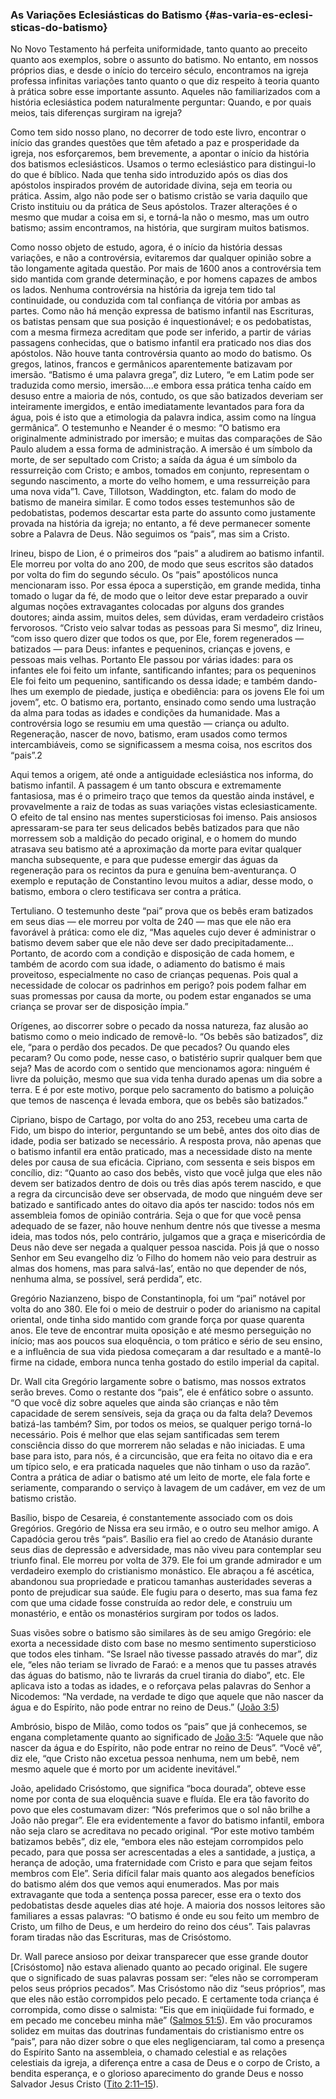 ### As Variações Eclesiásticas do Batismo {#as-varia-es-eclesi-sticas-do-batismo}

No Novo Testamento há perfeita uniformidade, tanto quanto ao preceito quanto aos exemplos, sobre o assunto do batismo. No entanto, em nossos próprios dias, e desde o início do terceiro século, encontramos na igreja professa infinitas variações tanto quanto o que diz respeito à teoria quanto à prática sobre esse importante assunto. Aqueles não familiarizados com a história eclesiástica podem naturalmente perguntar: Quando, e por quais meios, tais diferenças surgiram na igreja?

Como tem sido nosso plano, no decorrer de todo este livro, encontrar o início das grandes questões que têm afetado a paz e prosperidade da igreja, nos esforçaremos, bem brevemente, a apontar o início da história dos batismos eclesiásticos. Usamos o termo eclesiástico para distingui-lo do que é bíblico. Nada que tenha sido introduzido após os dias dos apóstolos inspirados provém de autoridade divina, seja em teoria ou prática. Assim, algo não pode ser o batismo cristão se varia daquilo que Cristo instituiu ou da prática de Seus apóstolos. Trazer alterações é o mesmo que mudar a coisa em si, e torná-la não o mesmo, mas um outro batismo; assim encontramos, na história, que surgiram muitos batismos.

Como nosso objeto de estudo, agora, é o início da história dessas variações, e não a controvérsia, evitaremos dar qualquer opinião sobre a tão longamente agitada questão. Por mais de 1600 anos a controvérsia tem sido mantida com grande determinação, e por homens capazes de ambos os lados. Nenhuma controvérsia na história da igreja tem tido tal continuidade, ou conduzida com tal confiança de vitória por ambas as partes. Como não há menção expressa de batismo infantil nas Escrituras, os batistas pensam que sua posição é inquestionável; e os pedobatistas, com a mesma firmeza acreditam que pode ser inferido, a partir de várias passagens conhecidas, que o batismo infantil era praticado nos dias dos apóstolos. Não houve tanta controvérsia quanto ao modo do batismo. Os gregos, latinos, francos e germânicos aparentemente batizavam por imersão. “Batismo é uma palavra grega”, diz Lutero, “e em Latim pode ser traduzida como mersio, imersão….e embora essa prática tenha caído em desuso entre a maioria de nós, contudo, os que são batizados deveriam ser inteiramente imergidos, e então imediatamente levantados para fora da água, pois é isto que a etimologia da palavra indica, assim como na língua germânica”. O testemunho e Neander é o mesmo: “O batismo era originalmente administrado por imersão; e muitas das comparações de São Paulo aludem a essa forma de administração. A imersão é um símbolo da morte, de ser sepultado com Cristo; a saída da água é um símbolo da ressurreição com Cristo; e ambos, tomados em conjunto, representam o segundo nascimento, a morte do velho homem, e uma ressurreição para uma nova vida”1\. Cave, Tillotson, Waddington, etc. falam do modo de batismo de maneira similar. E como todos esses testemunhos são de pedobatistas, podemos descartar esta parte do assunto como justamente provada na história da igreja; no entanto, a fé deve permanecer somente sobre a Palavra de Deus. Não seguimos os “pais”, mas sim a Cristo.

Irineu, bispo de Lion, é o primeiros dos “pais” a aludirem ao batismo infantil. Ele morreu por volta do ano 200, de modo que seus escritos são datados por volta do fim do segundo século. Os “pais” apostólicos nunca mencionaram isso. Por essa época a superstição, em grande medida, tinha tomado o lugar da fé, de modo que o leitor deve estar preparado a ouvir algumas noções extravagantes colocadas por alguns dos grandes doutores; ainda assim, muitos deles, sem dúvidas, eram verdadeiro cristãos fervorosos. “Cristo veio salvar todas as pessoas para Si mesmo”, diz Irineu, “com isso quero dizer que todos os que, por Ele, forem regenerados — batizados — para Deus: infantes e pequeninos, crianças e jovens, e pessoas mais velhas. Portanto Ele passou por várias idades: para os infantes ele foi feito um infante, santificando infantes; para os pequeninos Ele foi feito um pequenino, santificando os dessa idade; e também dando-lhes um exemplo de piedade, justiça e obediência: para os jovens Ele foi um jovem”, etc. O batismo era, portanto, ensinado como sendo uma lustração da alma para todas as idades e condições da humanidade. Mas a controvérsia logo se resumiu em uma questão — criança ou adulto. Regeneração, nascer de novo, batismo, eram usados como termos intercambiáveis, como se significassem a mesma coisa, nos escritos dos “pais”.2

Aqui temos a origem, até onde a antiguidade eclesiástica nos informa, do batismo infantil. A passagem é um tanto obscura e extremamente fantasiosa, mas é o primeiro traço que temos da questão ainda instável, e provavelmente a raiz de todas as suas variações vistas eclesiasticamente. O efeito de tal ensino nas mentes supersticiosas foi imenso. Pais ansiosos apressaram-se para ter seus delicados bebês batizados para que não morressem sob a maldição do pecado original, e o homem do mundo atrasava seu batismo até a aproximação da morte para evitar qualquer mancha subsequente, e para que pudesse emergir das águas da regeneração para os recintos da pura e genuína bem-aventurança. O exemplo e reputação de Constantino levou muitos a adiar, desse modo, o batismo, embora o clero testificava ser contra a prática.

Tertuliano. O testemunho deste “pai” prova que os bebês eram batizados em seus dias — ele morreu por volta de 240 — mas que ele não era favorável à prática: como ele diz, “Mas aqueles cujo dever é administrar o batismo devem saber que ele não deve ser dado precipitadamente…Portanto, de acordo com a condição e disposição de cada homem, e também de acordo com sua idade, o adiamento do batismo é mais proveitoso, especialmente no caso de crianças pequenas. Pois qual a necessidade de colocar os padrinhos em perigo? pois podem falhar em suas promessas por causa da morte, ou podem estar enganados se uma criança se provar ser de disposição ímpia.”

Orígenes, ao discorrer sobre o pecado da nossa natureza, faz alusão ao batismo como o meio indicado de removê-lo. “Os bebês são batizados”, diz ele, “para o perdão dos pecados. De que pecados? Ou quando eles pecaram? Ou como pode, nesse caso, o batistério suprir qualquer bem que seja? Mas de acordo com o sentido que mencionamos agora: ninguém é livre da poluição, mesmo que sua vida tenha durado apenas um dia sobre a terra. E é por este motivo, porque pelo sacramento do batismo a poluição que temos de nascença é levada embora, que os bebês são batizados.”

Cipriano, bispo de Cartago, por volta do ano 253, recebeu uma carta de Fido, um bispo do interior, perguntando se um bebê, antes dos oito dias de idade, podia ser batizado se necessário. A resposta prova, não apenas que o batismo infantil era então praticado, mas a necessidade disto na mente deles por causa de sua eficácia. Cipriano, com sessenta e seis bispos em concílio, diz: “Quanto ao caso dos bebês, visto que você julga que eles não devem ser batizados dentro de dois ou três dias após terem nascido, e que a regra da circuncisão deve ser observada, de modo que ninguém deve ser batizado e santificado antes do oitavo dia após ter nascido: todos nós em assembleia fomos de opinião contrária. Seja o que for que você pensa adequado de se fazer, não houve nenhum dentre nós que tivesse a mesma ideia, mas todos nós, pelo contrário, julgamos que a graça e misericórdia de Deus não deve ser negada a qualquer pessoa nascida. Pois já que o nosso Senhor em Seu evangelho diz ’o Filho do homem não veio para destruir as almas dos homens, mas para salvá-las’, então no que depender de nós, nenhuma alma, se possível, será perdida”, etc.

Gregório Nazianzeno, bispo de Constantinopla, foi um “pai” notável por volta do ano 380\. Ele foi o meio de destruir o poder do arianismo na capital oriental, onde tinha sido mantido com grande força por quase quarenta anos. Ele teve de encontrar muita oposição e até mesmo perseguição no início; mas aos poucos sua eloquência, o tom prático e sério de seu ensino, e a influência de sua vida piedosa começaram a dar resultado e a mantê-lo firme na cidade, embora nunca tenha gostado do estilo imperial da capital.

Dr. Wall cita Gregório largamente sobre o batismo, mas nossos extratos serão breves. Como o restante dos “pais”, ele é enfático sobre o assunto. “O que você diz sobre aqueles que ainda são crianças e não têm capacidade de serem sensíveis, seja da graça ou da falta dela? Devemos batizá-las também? Sim, por todos os meios, se qualquer perigo torná-lo necessário. Pois é melhor que elas sejam santificadas sem terem consciência disso do que morrerem não seladas e não iniciadas. E uma base para isto, para nós, é a circuncisão, que era feita no oitavo dia e era um típico selo, e era praticada naqueles que não tinham o uso da razão”. Contra a prática de adiar o batismo até um leito de morte, ele fala forte e seriamente, comparando o serviço à lavagem de um cadáver, em vez de um batismo cristão.

Basílio, bispo de Cesareia, é constantemente associado com os dois Gregórios. Gregório de Nissa era seu irmão, e o outro seu melhor amigo. A Capadócia gerou três “pais”. Basílio era fiel ao credo de Atanásio durante seus dias de depressão e adversidade, mas não viveu para contemplar seu triunfo final. Ele morreu por volta de 379\. Ele foi um grande admirador e um verdadeiro exemplo do cristianismo monástico. Ele abraçou a fé ascética, abandonou sua propriedade e praticou tamanhas austeridades severas a ponto de prejudicar sua saúde. Ele fugiu para o deserto, mas sua fama fez com que uma cidade fosse construída ao redor dele, e construiu um monastério, e então os monastérios surgiram por todos os lados.

Suas visões sobre o batismo são similares às de seu amigo Gregório: ele exorta a necessidade disto com base no mesmo sentimento supersticioso que todos eles tinham. “Se Israel não tivesse passado através do mar”, diz ele, “eles não teriam se livrado de Faraó: e a menos que tu passes através das águas do batismo, não te livrarás da cruel tirania do diabo”, etc. Ele aplicava isto a todas as idades, e o reforçava pelas palavras do Senhor a Nicodemos: “Na verdade, na verdade te digo que aquele que não nascer da água e do Espírito, não pode entrar no reino de Deus.” ([João 3:5](http://bibliaonline.com.br/acf/jo/3/5))

Ambrósio, bispo de Milão, como todos os “pais” que já conhecemos, se engana completamente quanto ao significado de [João 3:5](http://bibliaonline.com.br/acf/jo/3/5): “Aquele que não nascer da água e do Espírito, não pode entrar no reino de Deus”. “Você vê”, diz ele, “que Cristo não excetua pessoa nenhuma, nem um bebê, nem mesmo aquele que é morto por um acidente inevitável.”

João, apelidado Crisóstomo, que significa “boca dourada”, obteve esse nome por conta de sua eloquência suave e fluída. Ele era tão favorito do povo que eles costumavam dizer: “Nós preferimos que o sol não brilhe a João não pregar”. Ele era evidentemente a favor do batismo infantil, embora não seja claro se acreditava no pecado original. “Por este motivo também batizamos bebês”, diz ele, “embora eles não estejam corrompidos pelo pecado, para que possa ser acrescentadas a eles a santidade, a justiça, a herança de adoção, uma fraternidade com Cristo e para que sejam feitos membros com Ele”. Seria difícil falar mais quanto aos alegados benefícios do batismo além dos que vemos aqui enumerados. Mas por mais extravagante que toda a sentença possa parecer, esse era o texto dos pedobatistas desde aqueles dias até hoje. A maioria dos nossos leitores são familiares a essas palavras: “O batismo é onde eu sou feito um membro de Cristo, um filho de Deus, e um herdeiro do reino dos céus”. Tais palavras foram tiradas não das Escrituras, mas de Crisóstomo.

Dr. Wall parece ansioso por deixar transparecer que esse grande doutor [Crisóstomo] não estava alienado quanto ao pecado original. Ele sugere que o significado de suas palavras possam ser: “eles não se corromperam pelos seus próprios pecados”. Mas Crisóstomo não diz “seus próprios”, mas que eles não estão corrompidos pelo pecado. E certamente toda criança é corrompida, como disse o salmista: “Eis que em iniqüidade fui formado, e em pecado me concebeu minha mãe” ([Salmos 51:5](http://bibliaonline.com.br/acf/sl/51/5)). Em vão procuramos solidez em muitas das doutrinas fundamentais do cristianismo entre os “pais”, para não dizer sobre o que eles negligenciaram, tal como a presença do Espírito Santo na assembleia, o chamado celestial e as relações celestiais da igreja, a diferença entre a casa de Deus e o corpo de Cristo, a bendita esperança, e o glorioso aparecimento do grande Deus e nosso Salvador Jesus Cristo ([Tito 2:11–15](http://bibliaonline.com.br/acf/tt/2/11-15)).